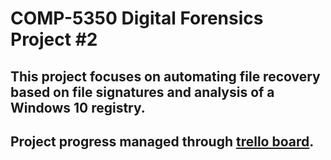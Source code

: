 # COMP-5350 Digital Forensics Project #2 #
## This project focuses on automating file recovery based on file signatures and analysis of a Windows 10 registry. ## 
## Project progress managed through [trello board](https://trello.com/b/Q8ZoL3eN/project-2 "Named link title"). ##
